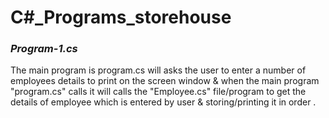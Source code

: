 # C#_Programs_storehouse

### ***Program-1.cs***

The main program is program.cs will asks the user to enter a number of employees details to print on the screen window & when the main program "program.cs" calls it will calls the 
"Employee.cs" file/program to get the details of employee which is entered by user & storing/printing it in order .
